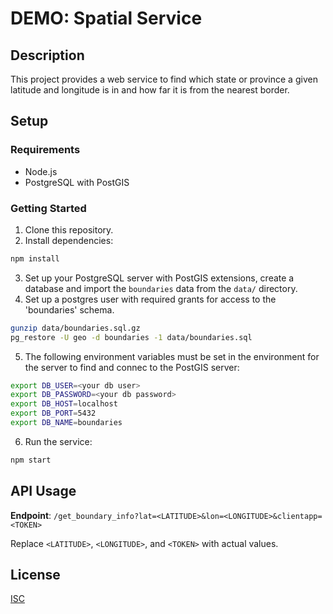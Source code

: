 # DEMO: Spatial Service

## Description
This project provides a web service to find which state or province a given latitude and longitude is in and how far it is from the nearest border.

## Setup

### Requirements
- Node.js
- PostgreSQL with PostGIS

### Getting Started

1. Clone this repository.
2. Install dependencies:
```bash
npm install
```
3. Set up your PostgreSQL server with PostGIS extensions, create a database and import the `boundaries` data from the `data/` directory.
4. Set up a postgres user with required grants for access to the 'boundaries' schema.
```bash
gunzip data/boundaries.sql.gz
pg_restore -U geo -d boundaries -1 data/boundaries.sql
```

5. The following environment variables must be set in the environment for the server to find and connec to the PostGIS server:
```bash
export DB_USER=<your db user>
export DB_PASSWORD=<your db password>
export DB_HOST=localhost
export DB_PORT=5432
export DB_NAME=boundaries
```

6. Run the service:
```bash
npm start
```

## API Usage

**Endpoint**: `/get_boundary_info?lat=<LATITUDE>&lon=<LONGITUDE>&clientapp=<TOKEN>`

Replace `<LATITUDE>`, `<LONGITUDE>`, and `<TOKEN>` with actual values.

## License

[ISC](./LICENSE)
